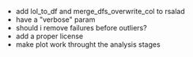 - add lol_to_df and merge_dfs_overwrite_col to rsalad
- have a "verbose" param
- should i remove failures before outliers?
- add a proper license
- make plot work throught the analysis stages
